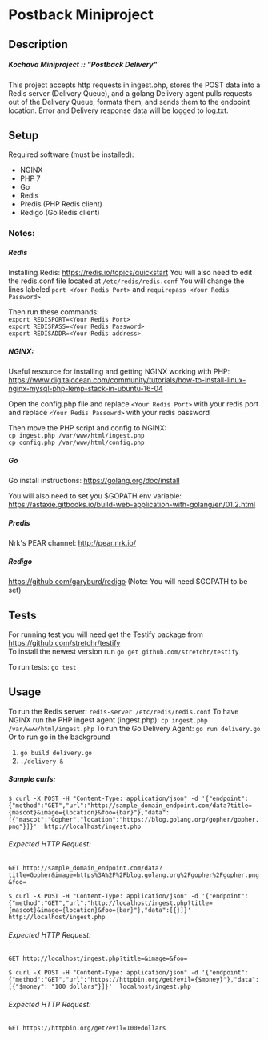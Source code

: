 # Postback Miniproject

## Description
##### Kochava Miniproject :: "Postback Delivery"
This project accepts http requests in ingest.php, stores the POST data into a Redis server (Delivery Queue), and a golang Delivery agent pulls requests out of the Delivery Queue, formats them, and sends them to the endpoint location. Error and Delivery response data will be logged to log.txt.
## Setup
Required software (must be installed):
- NGINX
- PHP 7
- Go
- Redis
- Predis (PHP Redis client)
- Redigo (Go Redis client)

### Notes:

##### Redis
Installing Redis:
https://redis.io/topics/quickstart
You will also need to edit the redis.conf file located at `/etc/redis/redis.conf`
You will change the lines labeled
`port <Your Redis Port>`
and
`requirepass <Your Redis Password>`

Then run these commands:<br/>
`export REDISPORT=<Your Redis Port>` <br/>
`export REDISPASS=<Your Redis Password>`<br/>
`export REDISADDR=<Your Redis address>`

##### NGINX:
Useful resource for installing and getting NGINX working with PHP:
https://www.digitalocean.com/community/tutorials/how-to-install-linux-nginx-mysql-php-lemp-stack-in-ubuntu-16-04

Open the config.php file and replace `<Your Redis Port>` with your redis port
and replace `<Your Redis Passowrd>` with your redis password

Then move the PHP script and config to NGINX:  
`cp ingest.php /var/www/html/ingest.php`<br/>
`cp config.php /var/www/html/config.php`


##### Go
Go install instructions:
https://golang.org/doc/install

You will also need to set you $GOPATH env variable:
https://astaxie.gitbooks.io/build-web-application-with-golang/en/01.2.html

##### Predis
Nrk's PEAR channel:
http://pear.nrk.io/

##### Redigo
https://github.com/garyburd/redigo (Note: You will need $GOPATH to be set)


## Tests
For running test you will need get the Testify package from https://github.com/stretchr/testify <br/>
To install the newest version run `go get github.com/stretchr/testify`

To run tests: `go test`


## Usage
To run the Redis server: `redis-server /etc/redis/redis.conf`
To have NGINX run the PHP ingest agent (ingest.php): `cp ingest.php /var/www/html/ingest.php`
To run the Go Delivery Agent: `go run delivery.go`
Or to run go in the background
1) `go build delivery.go`
2) `./delivery &`

##### Sample curls:

`$ curl -X POST -H "Content-Type: application/json" -d '{"endpoint":{"method":"GET","url":"http://sample_domain_endpoint.com/data?title={mascot}&image={location}&foo={bar}"},"data":[{"mascot":"Gopher","location":"https://blog.golang.org/gopher/gopher.png"}]}'  http://localhost/ingest.php`

###### Expected HTTP Request:

`GET http://sample_domain_endpoint.com/data?title=Gopher&image=https%3A%2F%2Fblog.golang.org%2Fgopher%2Fgopher.png&foo=`

`$ curl -X POST -H "Content-Type: application/json" -d '{"endpoint":{"method":"GET","url":"http://localhost/ingest.php?title={mascot}&image={location}&foo={bar}"},"data":[{}]}'  http://localhost/ingest.php`

###### Expected HTTP Request:

`GET http://localhost/ingest.php?title=&image=&foo=`

`$ curl -X POST -H "Content-Type: application/json" -d '{"endpoint":{"method":"GET","url":"https://httpbin.org/get?evil={$money}"},"data":[{"$money": "100 dollars"}]}'  localhost/ingest.php`

###### Expected HTTP Request:

`GET https://httpbin.org/get?evil=100+dollars`
